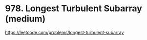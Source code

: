 # 978. Longest Turbulent Subarray (medium)

https://leetcode.com/problems/longest-turbulent-subarray
